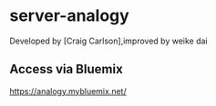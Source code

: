 # server-analogy
Developed by [Craig Carlson],improved by weike dai
## Access via Bluemix
https://analogy.mybluemix.net/

